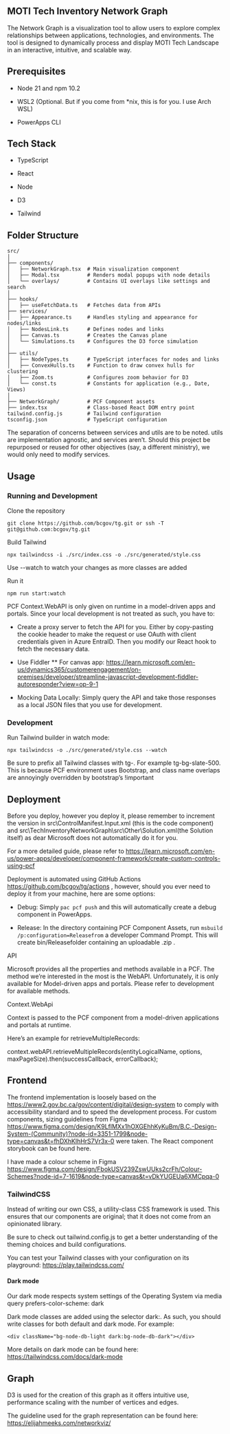 ## MOTI Tech Inventory Network Graph

The Network Graph is a visualization tool to allow users to explore complex relationships between applications, technologies, and environments. The tool is designed to dynamically process and display MOTI Tech Landscape in an interactive, intuitive, and scalable way.

## Prerequisites

- Node 21 and npm 10.2

- WSL2 (Optional. But if you come from \*nix, this is for you. I use Arch WSL)

- PowerApps CLI

## Tech Stack

- TypeScript

- React

- Node

- D3

- Tailwind

## Folder Structure

```
src/
│
├── components/
│   ├── NetworkGraph.tsx  # Main visualization component
│   ├── Modal.tsx         # Renders modal popups with node details
│   └── overlays/         # Contains UI overlays like settings and search
│
├── hooks/
│   ├── useFetchData.ts   # Fetches data from APIs
├── services/
│   ├── Appearance.ts     # Handles styling and appearance for nodes/links
│   ├── NodesLink.ts      # Defines nodes and links
│   ├── Canvas.ts         # Creates the Canvas plane
│   └── Simulations.ts    # Configures the D3 force simulation
│
├── utils/
│   ├── NodeTypes.ts      # TypeScript interfaces for nodes and links
│   ├── ConvexHulls.ts    # Function to draw convex hulls for clustering
│   ├── Zoom.ts           # Configures zoom behavior for D3
│   └── const.ts          # Constants for application (e.g., Date, Views)
│
├── NetworkGraph/         # PCF Component assets
├── index.tsx             # Class-based React DOM entry point
tailwind.config.js        # Tailwind configuration
tsconfig.json             # TypeScript configuration
```

The separation of concerns between services and utils are to be noted. utils are implementation agnostic, and services aren’t. Should this project be repurposed or reused for other objectives (say, a different ministry), we would only need to modify services.

## Usage

### Running and Development

Clone the repository

```
git clone https://github.com/bcgov/tg.git or ssh -T git@github.com:bcgov/tg.git
```

Build Tailwind

```
npx tailwindcss -i ./src/index.css -o ./src/generated/style.css
```

Use --watch to watch your changes as more classes are added

Run it

```
npm run start:watch
```

PCF Context.WebAPI is only given on runtime in a model-driven apps and portals. Since your local development is not treated as such, you have to:

- Create a proxy server to fetch the API for you. Either by copy-pasting the cookie header to make the request or use OAuth with client credentials given in Azure EntraID. Then you modify our React hook to fetch the necessary data.

- Use Fiddler
  \*\* For canvas app: https://learn.microsoft.com/en-us/dynamics365/customerengagement/on-premises/developer/streamline-javascript-development-fiddler-autoresponder?view=op-9-1

- Mocking Data Locally: Simply query the API and take those responses as a local JSON files that you use for development.

### Development

Run Tailwind builder in watch mode:
```
npx tailwindcss -o ./src/generated/style.css --watch
```
Be sure to prefix all Tailwind classes with tg-. For example tg-bg-slate-500. This is because PCF environment uses Bootstrap, and class name overlaps are annoyingly overridden by bootstrap’s !important

## Deployment

Before you deploy, however you deploy it, please remember to increment the version in src\ControlManifest.Input.xml (this is the code component) and src\TechInventoryNetworkGraph\src\Other\Solution.xml(the Solution itself) as dear Microsoft does not automatically do it for you.

For a more detailed guide, please refer to https://learn.microsoft.com/en-us/power-apps/developer/component-framework/create-custom-controls-using-pcf

Deployment is automated using GitHub Actions https://github.com/bcgov/tg/actions , however, should you ever need to deploy it from your machine, here are some options:

- Debug: Simply `pac pcf push` and this will automatically create a debug component in PowerApps.

- Release: In the directory containing PCF Component Assets, run `msbuild /p:configuration=Releasefrom` a developer Command Prompt. This will create bin/Releasefolder containing an uploadable .zip .

API

Microsoft provides all the properties and methods available in a PCF. The method we’re interested in the most is the WebAPI. Unfortunately, it is only available for Model-driven apps and portals. Please refer to development for available methods.

Context.WebApi

Context is passed to the PCF component from a model-driven applications and portals at runtime.

Here’s an example for retrieveMultipleRecords:

context.webAPI.retrieveMultipleRecords(entityLogicalName, options, maxPageSize).then(successCallback, errorCallback);

## Frontend

The frontend implementation is loosely based on the https://www2.gov.bc.ca/gov/content/digital/design-system to comply with accessibility standard and to speed the development process. For custom components, sizing guidelines from Figma https://www.figma.com/design/K9LflMXx1hOXGEhhKyKuBm/B.C.-Design-System-(Community)?node-id=3351-1799&node-type=canvas&t=fhDXhKlhHrS7Vr3x-0 were taken. The React component storybook can be found here.

I have made a colour scheme in Figma https://www.figma.com/design/FbokUSV239ZswUUks2crFh/Colour-Schemes?node-id=7-1619&node-type=canvas&t=vDkYUGEUa6XMCpqa-0

### TailwindCSS

Instead of writing our own CSS, a utility-class CSS framework is used. This ensures that our components are original; that it does not come from an opinionated library.

Be sure to check out tailwind.config.js to get a better understanding of the theming choices and build configurations.

You can test your Tailwind classes with your configuration on its playground: https://play.tailwindcss.com/

#### Dark mode

Our dark mode respects system settings of the Operating System via media query prefers-color-scheme: dark

Dark mode classes are added using the selector dark:. As such, you should write classes for both default and dark mode. For example:

```
<div className="bg-node-db-light dark:bg-node-db-dark"></div>
```

More details on dark mode can be found here: https://tailwindcss.com/docs/dark-mode

## Graph

D3 is used for the creation of this graph as it offers intuitive use, performance scaling with the number of vertices and edges.

The guideline used for the graph representation can be found here: https://elijahmeeks.com/networkviz/
